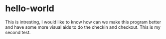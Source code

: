 # hello-world

This is intresting, I would like to know how can we make this program better and have some more visual aids to do the checkin and checkout.
This is my second test.

